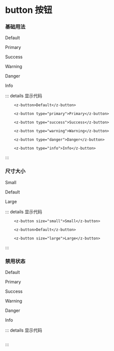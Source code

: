 # button 按钮

### 基础用法

<z-button>Default</z-button>

<z-button type="primary">Primary</z-button>

<z-button type="success">Success</z-button>

<z-button type="warning">Warning</z-button>

<z-button type="danger">Danger</z-button>

<z-button type="info">Info</z-button>

::: details 显示代码
```
    <z-button>Default</z-button>

    <z-button type="primary">Primary</z-button>

    <z-button type="success">Success</z-button>

    <z-button type="warning">Warning</z-button>

    <z-button type="danger">Danger</z-button>

    <z-button type="info">Info</z-button>
```
:::

### 尺寸大小

<z-button size="small">Small</z-button>

<z-button>Default</z-button>

<z-button size="large">Large</z-button>

::: details 显示代码
```
    <z-button size="small">Small</z-button>

    <z-button>Default</z-button>

    <z-button size="large">Large</z-button>
```
:::

### 禁用状态

<z-button>Default</z-button>

<z-button type="primary">Primary</z-button>

<z-button type="success">Success</z-button>

<z-button type="warning">Warning</z-button>

<z-button type="danger">Danger</z-button>

<z-button type="info">Info</z-button>


::: details 显示代码
```

```
:::